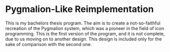 # Pygmalion-Like Reimplementation

This is my bachelors thesis program. The aim is to create a not-so-faithful recreation of the Pygmalion system, which was a pioneer in the field of icon programming.
This is the first version of the program, and it is not complete, due to us moving on to another design. This design is included only for the sake of comparison with the second one.

